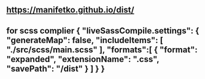 https://manifetko.github.io/dist/
--------------------------------------------
for scss complier
{
    "liveSassCompile.settings": {
        "generateMap": false,
        "includeItems": [
            "./src/scss/main.scss"
        ],
        "formats":[
            {
                "format": "expanded",
                "extensionName": ".css",
                "savePath": "/dist"
            }
        ]
    }
}
--------------------------------------------